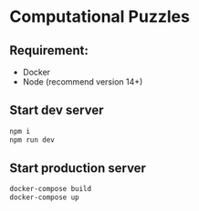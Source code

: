 # Computational Puzzles

## Requirement:
- Docker
- Node (recommend version 14+)

## Start dev server
```bash
npm i
npm run dev
```

## Start production server
```bash
docker-compose build
docker-compose up
```